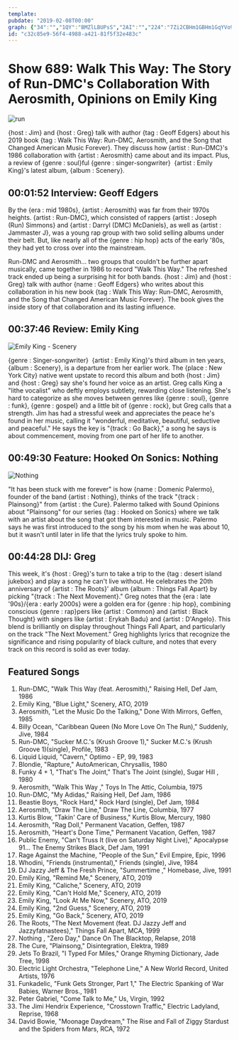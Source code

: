 ```yaml
---
template: 
pubdate: "2019-02-08T00:00"
graph: {"34":"","1QY":"BMZlLBUPsS","2AI":"","224":"7Zi2CBHm1GBHm1GqYVo97Zi2CTNU6H7Zi2CcmVs0"}
id: "c32c85e9-56f4-4988-a421-81f5f32e483c"
---
```






# Show 689: Walk This Way: The Story of Run-DMC's Collaboration With Aerosmith, Opinions on Emily King

![run](https://static.soundopinions.org/images/2019/walkthisway.png)

{host : Jim} and {host : Greg} talk with author {tag : Geoff Edgers} about his 2019 book {tag : Walk This Way: Run-DMC, Aerosmith, and the Song that Changed American Music Forever}. They discuss how {artist : Run-DMC}'s 1986 collaboration with {artist : Aerosmith} came about and its impact. Plus, a review of {genre : soul}ful {genre : singer-songwriter}  {artist : Emily King}'s latest album, {album : Scenery}.



## 00:01:52 Interview: Geoff Edgers

By the {era : mid 1980s}, {artist : Aerosmith} was far from their 1970s heights. {artist : Run-DMC}, which consisted of rappers {artist : Joseph (Run) Simmons} and {artist : Darryl (DMC) McDaniels}, as well as {artist : Jammaster J}, was a young rap group with two solid selling albums under their belt. But, like nearly all of the {genre : hip hop} acts of the early '80s, they had yet to cross over into the mainstream.

Run-DMC and Aerosmith... two groups that couldn't be further apart musically, came together in 1986 to record "Walk This Way." The refreshed track ended up being a surprising hit for both bands. {host : Jim} and {host : Greg} talk with author {name : Geoff Edgers} who writes about this collaboration in his new book {tag : Walk This Way: Run-DMC, Aerosmith, and the Song that Changed American Music Forever}. The book gives the inside story of that collaboration and its lasting influence.



## 00:37:46 Review: Emily King

![Emily King - Scenery](https://static.soundopinions.org/assets/689/1QY0.jpg)

{genre : Singer-songwriter}  {artist : Emily King}'s third album in ten years, {album : Scenery}, is a departure from her earlier work. The {place : New York City} native went upstate to record this album and both {host : Jim} and {host : Greg} say she's found her voice as an artist. Greg calls King a "lithe vocalist" who deftly employs subtlety, rewarding close listening. She's hard to categorize as she moves between genres like {genre : soul}, {genre : funk}, {genre : gospel} and a little bit of {genre : rock}, but Greg calls that a strength. Jim has had a stressful week and appreciates the peace he's found in her music, calling it "wonderful, meditative, beautiful, seductive and peaceful." He says the key is "{track : Go Back}," a song he says is about commencement, moving from one part of her life to another.



## 00:49:30 Feature: Hooked On Sonics: Nothing

![Nothing](https://static.soundopinions.org/assets/689/2AI0.jpg)

"It has been stuck with me forever" is how {name : Domenic Palermo}, founder of the band {artist : Nothing}, thinks of the track "{track : Plainsong}" from {artist : the Cure}. Palermo talked with Sound Opinions about "Plainsong" for our series {tag : Hooked on Sonics} where we talk with an artist about the song that got them interested in music. Palermo says he was first introduced to the song by his mom when he was about 10, but it wasn't until later in life that the lyrics truly spoke to him.



## 00:44:28 DIJ: Greg

This week, it's {host : Greg}'s turn to take a trip to the {tag : desert island jukebox} and play a song he can't live without. He celebrates the 20th anniversary of {artist : The Roots}' album {album : Things Fall Apart} by picking "{track : The Next Movement}." Greg notes that the {era : late '90s}/{era : early 2000s} were a golden era for {genre : hip hop}, combining conscious {genre : rap}pers like {artist : Common} and {artist : Black Thought} with singers like {artist : Erykah Badu} and {artist : D'Angelo}. This blend is brilliantly on display throughout Things Fall Apart, and particularly on the track "The Next Movement." Greg highlights lyrics that recognize the significance and rising popularity of black culture, and notes that every track on this record is solid as ever today.



## Featured Songs

1. Run-DMC, "Walk This Way (feat. Aerosmith)," Raising Hell, Def Jam, 1986
2. Emily King, "Blue Light," Scenery, ATO, 2019
3. Aerosmith, "Let the Music Do the Talking," Done With Mirrors, Geffen, 1985
4. Billy Ocean, "Caribbean Queen (No More Love On The Run)," Suddenly, Jive, 1984
5. Run-DMC, "Sucker M.C.'s (Krush Groove 1)," Sucker M.C.'s (Krush Groove 1)(single), Profile, 1983
6. Liquid Liquid, "Cavern," Optimo - EP, 99, 1983
7. Blondie, "Rapture," AutoAmerican, Chrysallis, 1980
8. Funky 4 + 1, "That's The Joint," That's The Joint (single), Sugar Hill , 1980
9. Aerosmith, "Walk This Way ," Toys In The Attic, Columbia, 1975
10. Run-DMC, "My Adidas," Raising Hell, Def Jam, 1986
11. Beastie Boys, "Rock Hard," Rock Hard (single), Def Jam, 1984
12. Aerosmith, "Draw The Line," Draw The Line, Columbia, 1977
13. Kurtis Blow, "Takin' Care of Business," Kurtis Blow, Mercury, 1980
14. Aerosmith, "Rag Doll," Permanent Vacation, Geffen, 1987
15. Aerosmith, "Heart's Done Time," Permanent Vacation, Geffen, 1987
16. Public Enemy, "Can't Truss It (live on Saturday Night Live)," Apocalypse 91... The Enemy Strikes Black, Def Jam, 1991
17. Rage Against the Machine, "People of the Sun," Evil Empire, Epic, 1996
18. Whodini, "Friends (instrumental)," Friends (single), Jive, 1984
19. DJ Jazzy Jeff & The Fresh Prince, "Summertime ," Homebase, Jive, 1991
20. Emily King, "Remind Me," Scenery, ATO, 2019
21. Emily King, "Caliche," Scenery, ATO, 2019
22. Emily King, "Can't Hold Me," Scenery, ATO, 2019
23. Emily King, "Look At Me Now," Scenery, ATO, 2019
24. Emily King, "2nd Guess," Scenery, ATO, 2019
25. Emily King, "Go Back," Scenery, ATO, 2019
26. The Roots, "The Next Movement (feat. DJ Jazzy Jeff and Jazzyfatnastees)," Things Fall Apart, MCA, 1999
27. Nothing , "Zero Day," Dance On The Blacktop, Relapse, 2018
28. The Cure, "Plainsong," Disintegration, Elektra, 1989
29. Jets To Brazil, "I Typed For Miles," Orange Rhyming Dictionary, Jade Tree, 1998
30. Electric Light Orchestra, "Telephone Line," A New World Record, United Artists, 1976
31. Funkadelic, "Funk Gets Stronger, Part 1," The Electric Spanking of War Babies, Warner Bros., 1981
32. Peter Gabriel, "Come Talk to Me," Us, Virgin, 1992
33. The Jimi Hendrix Experience, "Crosstown Traffic," Electric Ladyland, Reprise, 1968
34. David Bowie, "Moonage Daydream," The Rise and Fall of Ziggy Stardust and the Spiders from Mars, RCA, 1972